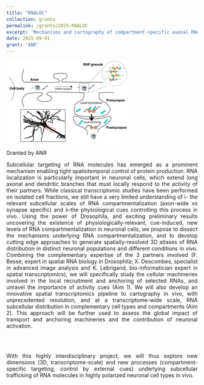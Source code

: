 ```yaml
---
title: "RNALOC"
collection: grants
permalink: /grants/2025-RNALOC
excerpt: 'Mechanisms and cartography of compartment-specific axonal RNA localization<br><i><u>Florence Besse</u>,<u>Xavier Descombes</u>,<u>Kevin Lebrigand</u></i>'
date: 2025-09-01
grant: 'ANR'
---
```

![RNALOC](/images/RNALOC.png "RNALOC")

Granted by ANR

<div style="text-align: justify">
Subcellular targeting of RNA molecules has emerged as a prominent mechanism enabling tight spatiotemporal control of protein production. RNA localization is particularly important in neuronal cells, which extend long axonal and dendritic branches that must locally respond to the activity of their partners. While classical transcriptomic studies have been performed on isolated cell fractions, we still have a very limited understanding of i- the relevant subcellular scales of RNA compartmentalization (axon-wide vs synapse specific) and ii-the physiological cues controlling this process in vivo. Using the power of Drosophila, and exciting preliminary results uncovering the existence of physiologically-relevant, cue-induced, new levels of RNA compartmentalization in neuronal cells, we propose to dissect the mechanisms underlying RNA compartmentalization, and to develop cutting edge approaches to generate spatially-resolved 3D atlases of RNA distribution in distinct neuronal populations and different conditions in vivo. Combining the complementary expertise of the 3 partners involved (F. Besse, expert in spatial RNA biology in Drosophila; X. Descombes, specialist in advanced image analysis and K. Lebrigand, bio-informatician expert in spatial transcriptomics), we will specifically study the cellular machineries involved in the local recruitment and anchoring of selected RNAs, and unravel the importance of activity cues (Aim 1). We will also develop an innovative spatial transcriptomics pipeline to cartography in vivo, with unprecedented resolution, and at a transcriptome-wide scale, RNA subcellular distribution in complementary cell types and compartments (Aim 2). This approach will be further used to assess the global impact of transport and anchoring machineries and the contribution of neuronal activation.

<br><br>

With this highly interdisciplinary project, we will thus explore new dimensions (3D, transcriptome-scale) and new processes (compartment-specific targeting, control by external cues) underlying subcellular trafficking of RNA molecules in highly polarized neuronal cell types in vivo.

</div>
